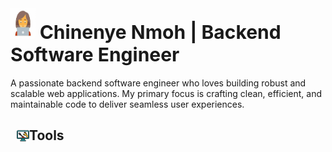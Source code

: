 
# <img src="image-1.png" alt="Image 1" height="50" width="40"> <span style="font-size:30px; margin-bottom:50px;">Chinenye Nmoh | Backend Software Engineer</span> 


<p>A passionate backend software engineer who loves building robust and scalable web applications. My primary focus is crafting clean, efficient, and maintainable code to deliver seamless user experiences.</p>

<h2 style=" display: flex; align-items: center; margin-left: 10px;">
    <img src="image-2.png" alt="Image 2" height="20" width="20" style=" margin-bottom: 0px;">
    Tools
</h2>

